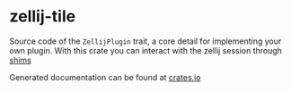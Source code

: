 # zellij-tile

Source code of the `ZellijPlugin` trait, a core detail for implementing your own plugin. With this crate you can interact with the zellij session through [shims](https://docs.rs/zellij-tile/latest/zellij_tile/shim/index.html)

Generated documentation can be found at [crates.io](https://docs.rs/zellij-tile/latest/zellij_tile/)

